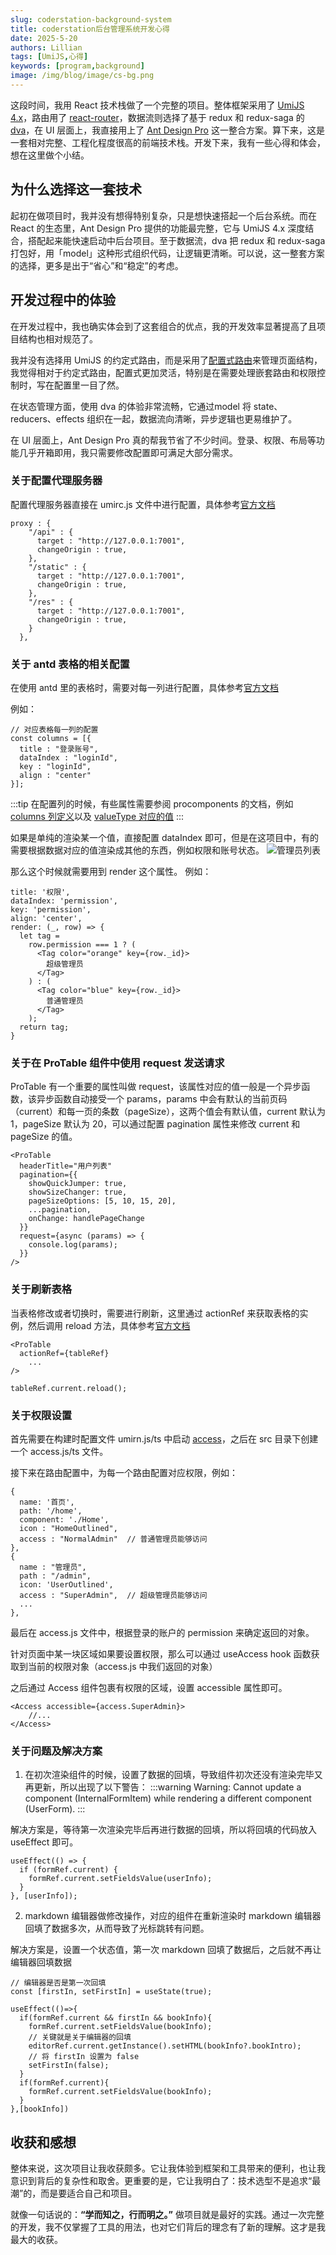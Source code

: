 ```yaml
---
slug: coderstation-background-system
title: coderstation后台管理系统开发心得
date: 2025-5-20
authors: Lillian
tags: [UmiJS,心得]
keywords: [program,background]
image: /img/blog/image/cs-bg.png
---
```


这段时间，我用 React 技术栈做了一个完整的项目。整体框架采用了 [UmiJS 4.x](https://umijs.org/)，路由用了 [react-router](https://reactrouter.com/api/components/Route)，数据流则选择了基于 redux 和 redux-saga 的 [dva](https://umijs.org/docs/max/dva)，在 UI 层面上，我直接用上了 [Ant Design Pro](https://procomponents.ant.design/) 这一整合方案。算下来，这是一套相对完整、工程化程度很高的前端技术栈。开发下来，我有一些心得和体会，想在这里做个小结。

<!-- truncate -->

## 为什么选择这一套技术

起初在做项目时，我并没有想得特别复杂，只是想快速搭起一个后台系统。而在 React 的生态里，Ant Design Pro 提供的功能最完整，它与 UmiJS 4.x 深度结合，搭配起来能快速启动中后台项目。至于数据流，dva 把 redux 和 redux-saga 打包好，用「model」这种形式组织代码，让逻辑更清晰。可以说，这一整套方案的选择，更多是出于“省心”和“稳定”的考虑。

## 开发过程中的体验

在开发过程中，我也确实体会到了这套组合的优点，我的开发效率显著提高了且项目结构也相对规范了。

我并没有选择用 UmiJS 的约定式路由，而是采用了[配置式路由](https://umijs.org/docs/guides/routes#%E9%85%8D%E7%BD%AE%E8%B7%AF%E7%94%B1)来管理页面结构，我觉得相对于约定式路由，配置式更加灵活，特别是在需要处理嵌套路由和权限控制时，写在配置里一目了然。

在状态管理方面，使用 dva 的体验非常流畅，它通过model 将 state、reducers、effects 组织在一起，数据流向清晰，异步逻辑也更易维护了。

在 UI 层面上，Ant Design Pro 真的帮我节省了不少时间。登录、权限、布局等功能几乎开箱即用，我只需要修改配置即可满足大部分需求。

### 关于配置代理服务器

配置代理服务器直接在 umirc.js 文件中进行配置，具体参考[官方文档](https://umijs.org/docs/api/config#proxy)
```
proxy : {
    "/api" : {
      target : "http://127.0.0.1:7001",
      changeOrigin : true,
    },
    "/static" : {
      target : "http://127.0.0.1:7001",
      changeOrigin : true,
    },
    "/res" : {
      target : "http://127.0.0.1:7001",
      changeOrigin : true,
    }
  },
```

### 关于 antd 表格的相关配置

在使用 antd 里的表格时，需要对每一列进行配置，具体参考[官方文档](https://ant.design/components/table-cn#Column)

例如：
```
// 对应表格每一列的配置
const columns = [{
  title : "登录账号",
  dataIndex : "loginId",
  key : "loginId",
  align : "center"
}];
```
:::tip
在配置列的时候，有些属性需要参阅 procomponents 的文档，例如[columns 列定义](https://procomponents.ant.design/components/table#columns-列定义)以及 [valueType 对应的值](https://procomponents.ant.design/components/schema#valuetype-列表)
:::

如果是单纯的渲染某一个值，直接配置 dataIndex 即可，但是在这项目中，有的需要根据数据对应的值渲染成其他的东西，例如权限和账号状态。
![管理员列表](../../static/img/blog/cs-bg.png)

那么这个时候就需要用到 render 这个属性。
例如：
```
title: '权限',
dataIndex: 'permission',
key: 'permission',
align: 'center',
render: (_, row) => {
  let tag =
    row.permission === 1 ? (
      <Tag color="orange" key={row._id}>
        超级管理员
      </Tag>
    ) : (
      <Tag color="blue" key={row._id}>
        普通管理员
      </Tag>
    );
  return tag;
}
```

### 关于在 ProTable 组件中使用 request 发送请求

ProTable 有一个重要的属性叫做 request，该属性对应的值一般是一个异步函数，该异步函数自动接受一个 params，params 中会有默认的当前页码（current）和每一页的条数（pageSize），这两个值会有默认值，current 默认为 1，pageSize 默认为 20，可以通过配置 pagination 属性来修改 current 和 pageSize 的值。
```
<ProTable
  headerTitle="用户列表"
  pagination={{
    showQuickJumper: true,
    showSizeChanger: true,
    pageSizeOptions: [5, 10, 15, 20],
    ...pagination,
    onChange: handlePageChange
  }}
  request={async (params) => {
    console.log(params);
  }}
/>
```

### 关于刷新表格

当表格修改或者切换时，需要进行刷新，这里通过 actionRef 来获取表格的实例，然后调用 reload 方法，具体参考[官方文档](https://procomponents.ant.design/components/table/#actionref-手动触发)
```
<ProTable
  actionRef={tableRef}
 	...
/>
```
```
tableRef.current.reload();
```

### 关于权限设置

首先需要在构建时配置文件 umirn.js/ts 中启动 [access](https://umijs.org/docs/max/access)，之后在 src 目录下创建一个 access.js/ts 文件。

接下来在路由配置中，为每一个路由配置对应权限，例如：
```
{
  name: '首页',
  path: '/home',
  component: './Home',
  icon : "HomeOutlined",
  access : "NormalAdmin"  // 普通管理员能够访问
},
{
  name : "管理员",
  path : "/admin",
  icon: 'UserOutlined',
  access : "SuperAdmin",  // 超级管理员能够访问
  ...
},
```

最后在 access.js 文件中，根据登录的账户的 permission 来确定返回的对象。

针对页面中某一块区域如果要设置权限，那么可以通过 useAccess hook 函数获取到当前的权限对象（access.js 中我们返回的对象）

之后通过 Access 组件包裹有权限的区域，设置 accessible 属性即可。
```
<Access accessible={access.SuperAdmin}>
 	//...
</Access>
```

### 关于问题及解决方案

1. 在初次渲染组件的时候，设置了数据的回填，导致组件初次还没有渲染完毕又再更新，所以出现了以下警告：
:::warning
Warning: Cannot update a component (InternalFormItem) while rendering a different component (UserForm).
:::

解决方案是，等待第一次渲染完毕后再进行数据的回填，所以将回填的代码放入 useEffect 即可。
```
useEffect(() => {
  if (formRef.current) {
    formRef.current.setFieldsValue(userInfo);
  }
}, [userInfo]);
```

2. markdown 编辑器做修改操作，对应的组件在重新渲染时 markdown 编辑器回填了数据多次，从而导致了光标跳转有问题。

解决方案是，设置一个状态值，第一次 markdown 回填了数据后，之后就不再让编辑器回填数据
```
// 编辑器是否是第一次回填
const [firstIn, setFirstIn] = useState(true);

useEffect(()=>{
  if(formRef.current && firstIn && bookInfo){
    formRef.current.setFieldsValue(bookInfo);
    // 关键就是关于编辑器的回填
    editorRef.current.getInstance().setHTML(bookInfo?.bookIntro);
    // 将 firstIn 设置为 false
    setFirstIn(false);
  }
  if(formRef.current){
    formRef.current.setFieldsValue(bookInfo);
  }
},[bookInfo])
```

## 收获和感想

整体来说，这次项目让我收获颇多。它让我体验到框架和工具带来的便利，也让我意识到背后的复杂性和取舍。更重要的是，它让我明白了：技术选型不是追求“最潮”的，而是要适合自己和项目。

就像一句话说的：**“学而知之，行而明之。”**
做项目就是最好的实践。通过一次完整的开发，我不仅掌握了工具的用法，也对它们背后的理念有了新的理解。这才是我最大的收获。
